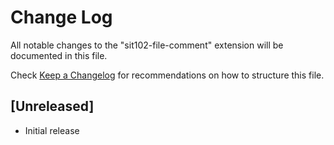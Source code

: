 # Change Log

All notable changes to the "sit102-file-comment" extension will be documented in this file.

Check [Keep a Changelog](http://keepachangelog.com/) for recommendations on how to structure this file.

## [Unreleased]

- Initial release
